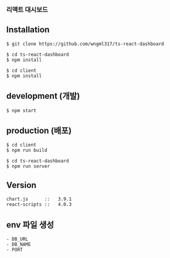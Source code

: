 ### 리액트 대시보드

## Installation
```
$ git clone https://github.com/wngml317/ts-react-dashboard

$ cd ts-react-dashboard
$ npm install 

$ cd client
$ npm install
```

## development (개발)
```
$ npm start
```

## production (배포)
```
$ cd client
$ npm run build

$ cd ts-react-dashboard
$ npm run server
```

## Version
```
chart.js      ::   3.9.1
react-scripts ::   4.0.3
```

## env 파일 생성
```
- DB_URL
- DB_NAME
- PORT
```
